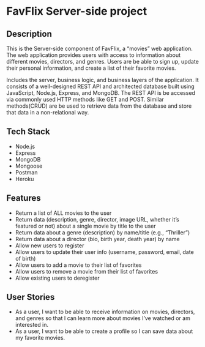 #  FavFlix Server-side project

## Description
This is the Server-side component of FavFlix, a “movies” web application. The web application provides users with access to information about different movies, directors, and genres. Users are be able to sign up, update their
personal information, and create a list of their favorite movies.

Includes the server, business logic, and business layers of the application. It consists of a well-designed REST API and architected database built using JavaScript, Node.js, Express, and MongoDB. The REST API
is be accessed via commonly used HTTP methods like GET and POST. Similar methods(CRUD) are be used to retrieve data from the database and store that data in a non-relational way.

## Tech Stack
- Node.js
- Express
- MongoDB
- Mongoose
- Postman
- Heroku

## Features
- Return a list of ALL movies to the user
- Return data (description, genre, director, image URL, whether it’s featured or not) about a
single movie by title to the user
- Return data about a genre (description) by name/title (e.g., “Thriller”)
- Return data about a director (bio, birth year, death year) by name
- Allow new users to register
- Allow users to update their user info (username, password, email, date of birth)
- Allow users to add a movie to their list of favorites
- Allow users to remove a movie from their list of favorites
- Allow existing users to deregister


## User Stories
- As a user, I want to be able to receive information on movies, directors, and genres so that I
can learn more about movies I’ve watched or am interested in.
- As a user, I want to be able to create a profile so I can save data about my favorite movies.
